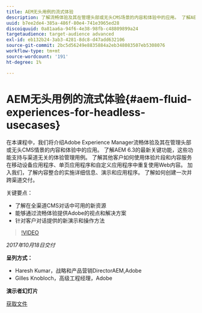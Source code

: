 ```yaml
---
title: AEM无头用例的流式体验
description: 了解流畅体验及其在管理头部或无头CMS场景的内容和体验中的应用。 了解AEM 6.3的最新关键功能，这些功能支持与渠道无关的体验管理用例等。
uuid: b7ee2de4-385a-486f-80e4-741e3965ed28
discoiquuid: 0a81aa6a-94f6-4e38-98fb-c48809899a24
targetaudience: target-audience advanced
exl-id: eb132b24-3ab3-4281-8dc8-d47add632106
source-git-commit: 2bc5d56249e8835884a2eb348083507eb5308076
workflow-type: tm+mt
source-wordcount: '191'
ht-degree: 1%

---
```


# AEM无头用例的流式体验{#aem-fluid-experiences-for-headless-usecases}

在本课程中，我们将介绍Adobe Experience Manager流畅体验及其在管理头部或无头CMS情景的内容和体验中的应用。 了解AEM 6.3的最新关键功能，这些功能支持与渠道无关的体验管理用例。 了解其他客户如何使用体验片段和内容服务在移动设备应用程序、单页应用程序和自定义应用程序中重复使用Web内容。 加入我们，了解内容整合的实施详细信息、演示和应用程序。 了解如何创建一次并跨渠道交付。

关键要点：

* 了解在全渠道CMS对话中可用的新资源
* 能够通过流畅体验提供Adobe的视点和解决方案
* 针对客户对话提供的新演示和操作方法

>[!VIDEO](https://video.tv.adobe.com/v/20495/?quality=9)

*2017年10月18日交付*

**呈列方式：**

* Haresh Kumar，战略和产品营销DirectorAEM,Adobe
* Gilles Knobloch，高级工程经理，Adobe

**演示者幻灯片**

[获取文件](assets/gems-fluid-experiencesoct1617.pdf)
<!--
[Get back to the Overview](https://helpx.adobe.com/experience-manager/kt/eseminars/gems/aem-index.html)
-->
